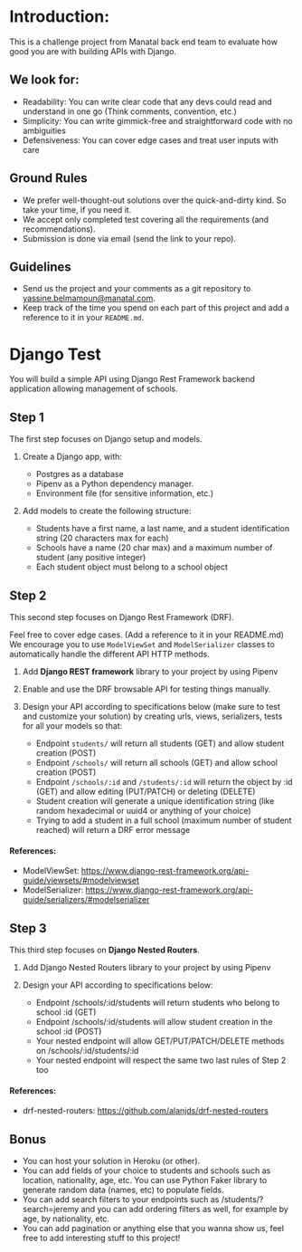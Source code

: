 # Introduction:

This is a challenge project from Manatal back end team to evaluate how good you are with building APIs with Django.

## We look for:

- Readability: You can write clear code that any devs could read and understand in one go (Think comments, convention, etc.)
- Simplicity: You can write gimmick-free and straightforward code with no ambiguities
- Defensiveness: You can cover edge cases and treat user inputs with care

## Ground Rules

- We prefer well-thought-out solutions over the quick-and-dirty kind. So take your time, if you need it.
- We accept only completed test covering all the requirements (and recommendations).
- Submission is done via email (send the link to your repo).

## Guidelines

- Send us the project and your comments as a git repository to [yassine.belmamoun@manatal.com](mailto:yassine.belmamoun@manatal.com).
- Keep track of the time you spend on each part of this project and add a reference to it in your `README.md`.


# Django Test

You will build a simple API using Django Rest Framework backend application allowing management of schools.


## Step 1

The first step focuses on Django setup and models.

1. Create a Django app, with:
     - Postgres as a database
     - Pipenv as a Python dependency manager.
     - Environment file (for sensitive information, etc.)

2. Add models to create the following structure:
     - Students have a first name, a last name, and a student identification string (20 characters max for each)
     - Schools have a name (20 char max) and a maximum number of student (any positive integer)
     - Each student object must belong to a school object


## Step 2

This second step focuses on Django Rest Framework (DRF).

Feel free to cover edge cases. (Add a reference to it in your README.md)
We encourage you to use `ModelViewSet` and `ModelSerializer` classes to automatically handle the different API HTTP methods.

1. Add __Django REST framework__ library to your project by using Pipenv

2. Enable and use the DRF browsable API for testing things manually.

3. Design your API according to specifications below (make sure to test and customize your solution) by creating urls, views, serializers, tests for all your models so that:
     - Endpoint `students/` will return all students (GET) and allow student creation (POST)
     - Endpoint `/schools/` will return all schools (GET) and allow school creation (POST)
     - Endpoint `/schools/:id` and `/students/:id` will return the object by :id (GET) and allow editing (PUT/PATCH) or deleting (DELETE)
     - Student creation will generate a unique identification string (like random hexadecimal or uuid4 or anything of your choice)
     - Trying to add a student in a full school (maximum number of student reached) will return a DRF error message

#### References:
- ModelViewSet: https://www.django-rest-framework.org/api-guide/viewsets/#modelviewset
- ModelSerializer: https://www.django-rest-framework.org/api-guide/serializers/#modelserializer


## Step 3

This third step focuses on __Django Nested Routers__.

1. Add Django Nested Routers library to your project by using Pipenv

2. Design your API according to specifications below:
     - Endpoint /schools/:id/students will return students who belong to school :id (GET)
     - Endpoint /schools/:id/students will allow student creation in the school :id (POST)
     - Your nested endpoint will allow GET/PUT/PATCH/DELETE methods on /schools/:id/students/:id
     - Your nested endpoint will respect the same two last rules of Step 2 too

#### References:
- drf-nested-routers: https://github.com/alanjds/drf-nested-routers


## Bonus

- You can host your solution in Heroku (or other).
- You can add fields of your choice to students and schools such as location, nationality, age, etc. You can use Python Faker library to generate random data (names, etc) to populate fields.
- You can add search filters to your endpoints such as /students/?search=jeremy and you can add ordering filters as well, for example by age, by nationality, etc.
- You can add pagination or anything else that you wanna show us, feel free to add interesting stuff to this project!


